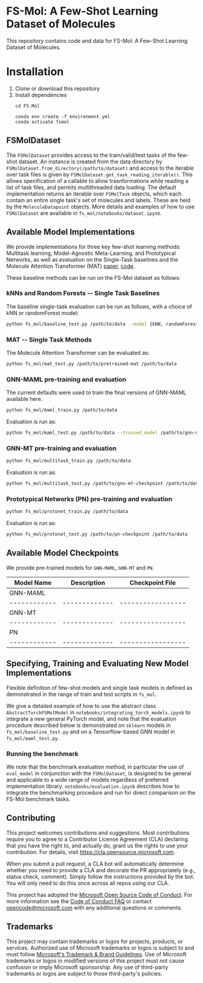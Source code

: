 # FS-Mol: A Few-Shot Learning Dataset of Molecules

This repository contains code and data for FS-Mol: A Few-Shot Learning Dataset of Molecules. 

# Installation

1. Clone or download this repository
2. Install dependencies
   ```
   cd FS-Mol

   conda env create -f environment.yml
   conda activate fsmol

   ```

## FSMolDataset
The `FSMolDataset` provides access to the train/valid/test tasks of the few-shot dataset. An instance is created from the data directory by `FSMolDataset.from_directory(/path/to/dataset)` and access to the iterable over task files is given by `FSMolDataset.get_task_reading_iterable()`. This allows specification of a callable to allow trasnformations while reading a list of task files, and permits multithreaded data loading. The default implementation returns an iterable over `FSMolTask` objects, which each contain an entire single task's set of molecules and labels. These are held by the `MoleculeDatapoint` objects. More details and examples of how to use `FSMolDataset` are available in `fs_mol/notebooks/dataset.ipynb`.

## Available Model Implementations

We provide implementations for three key few-shot learning methods: Multitask learning, Model-Agnostic Meta-Learning, and Prototypical Networks, as well as evaluation on the Single-Task baselines and the Molecule Attention Transformer (MAT) [paper](https://arxiv.org/abs/2002.08264v1), [code](https://github.com/lucidrains/molecule-attention-transformer). 

These baseline methods can be run on the FS-Mol dataset as follows:

### kNNs and Random Forests -- Single Task Baselines

The baseline single-task evaluation can be run as follows, with a choice of kNN or randomForest model:

```bash
python fs_mol/baseline_test.py /path/to/data --model {kNN, randomForest}
```

### MAT -- Single Task Methods

The Molecule Attention Transformer can be evaluated as:

```bash
python fs_mol/mat_test.py /path/to/pretrained-mat /path/to/data
```

### GNN-MAML pre-training and evaluation

The current defaults were used to train the final versions of GNN-MAML available here. 

```bash
python fs_mol/maml_train.py /path/to/data 
```

Evaluation is run as: 

```bash
python fs_mol/maml_test.py /path/to/data --trained_model /path/to/gnn-maml-checkpoint
```

### GNN-MT pre-training and evaluation

```bash
python fs_mol/multitask_train.py /path/to/data 
```

Evaluation is run as: 

```bash
python fs_mol/multitask_test.py /path/to/gnn-mt-checkpoint /path/to/data
```

### Prototypical Networks (PN) pre-training and evaluation

```bash
python fs_mol/protonet_train.py /path/to/data 
```

Evaluation is run as: 

```bash
python fs_mol/protonet_test.py /path/to/pn-checkpoint /path/to/data
```

## Available Model Checkpoints

We provide pre-trained models for `GNN-MAML`, `GNN-MT` and `PN`.

| Model Name | Description | Checkpoint File |
|------------|-------------|-----------------|
| GNN-MAML   |             |                 |
|------------|-------------|-----------------|
| GNN-MT     |             |                 |
|------------|-------------|-----------------|
| PN         |             |                 |
|------------|-------------|-----------------|



## Specifying, Training and Evaluating New Model Implementations

Flexible definition of few-shot models and single task models is defined as demonstrated in the range of train and test scripts in `fs_mol`. 

We give a detailed example of how to use the abstract class `AbstractTorchFSMolModel` in `notebooks/integrating_torch_models.ipynb` to integrate a new general PyTorch model, and note that the evaluation procedure described below is demonstrated on `sklearn` models in `fs_mol/baseline_test.py` and on a Tensorflow-based GNN model in `fs_mol/maml_test.py`.

### Running the benchmark

We note that the benchmark evaluation method, in particular the use of `eval_model` in conjunction with the `FSMolDataset`, is designed to be general and applicable to a wide range of models regardless of preferred implementation library. `notebooks/evaluation.ipynb` describes how to integrate the benchmarking procedure and run for direct comparison on the FS-Mol benchmark tasks.

## Contributing

This project welcomes contributions and suggestions.  Most contributions require you to agree to a
Contributor License Agreement (CLA) declaring that you have the right to, and actually do, grant us
the rights to use your contribution. For details, visit https://cla.opensource.microsoft.com.

When you submit a pull request, a CLA bot will automatically determine whether you need to provide
a CLA and decorate the PR appropriately (e.g., status check, comment). Simply follow the instructions
provided by the bot. You will only need to do this once across all repos using our CLA.

This project has adopted the [Microsoft Open Source Code of Conduct](https://opensource.microsoft.com/codeofconduct/).
For more information see the [Code of Conduct FAQ](https://opensource.microsoft.com/codeofconduct/faq/) or
contact [opencode@microsoft.com](mailto:opencode@microsoft.com) with any additional questions or comments.

## Trademarks

This project may contain trademarks or logos for projects, products, or services. Authorized use of Microsoft 
trademarks or logos is subject to and must follow 
[Microsoft's Trademark & Brand Guidelines](https://www.microsoft.com/en-us/legal/intellectualproperty/trademarks/usage/general).
Use of Microsoft trademarks or logos in modified versions of this project must not cause confusion or imply Microsoft sponsorship.
Any use of third-party trademarks or logos are subject to those third-party's policies.
